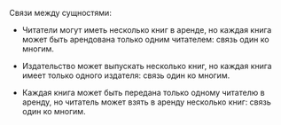 Связи между сущностями:

- Читатели могут иметь несколько книг в аренде, но каждая книга может быть арендована только одним читателем: связь один ко многим.

- Издательство может выпускать несколько книг, но каждая книга имеет только одного издателя: связь один ко многим.

- Каждая книга может быть передана только одному читателю в аренду, но читатель может взять в аренду несколько книг: связь один ко многим.

